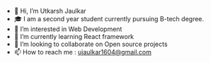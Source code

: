 - 👋 Hi, I’m Utkarsh Jaulkar
- 🎓 I am a second year student currently pursuing B-tech degree.
- 👀 I’m interested in Web Development
- 🌱 I’m currently learning React framework
- 💞️ I’m looking to collaborate on Open source projects
- 📫 How to reach me : ujaulkar1604@gmail.com

<!---
utkarshjaulkar/utkarshjaulkar is a ✨ special ✨ repository because its `README.md` (this file) appears on your GitHub profile.
You can click the Preview link to take a look at your changes.
--->
